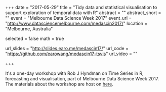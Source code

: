 +++
date = "2017-05-29"
title = "Tidy data and statistical visualisation to support exploration of temporal data with R"
abstract = ""
abstract_short = ""
event = "Melbourne Data Science Week 2017"
event_url = "http://www.datasciencemelbourne.com/medascin2017/"
location = "Melbourne, Australia"

selected = false
math = true

url_slides = "http://slides.earo.me/medascin17/"
url_code = "https://github.com/earowang/medascin17-tsvis"
url_video = ""

+++

It's a one-day workshop with Rob J Hyndman on Time Series in R, forecasting and visualisation, part of Melbourne Data Science Week 2017. The materials about the workshop are host on [here](http://robjhyndman.com/forecasting-medascin).
